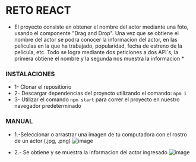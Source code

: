 # RETO REACT 

* El proyecto consiste en obtener el nombre del actor mediante una foto, usando el componente "Drag and Drop". Una vez que se obtiene el nombre del actor se podra conocer la informacion del actor, en las peliculas en la que ha trabajado, popularidad, fecha de estreno de la pelicula, etc. Todo se logra mediante dos peticiones a dos API´s, la primera obtiene el nombre y la segunda nos muestra la informacion *

### INSTALACIONES
* 1- Clonar el repositiorio 
* 2- Descargar dependencias del proyecto utilizando el comando:
`npm i`
* 3- Utilizar el comando `npm start` para correr el proyecto en nuestro navegador predeterminado 


### MANUAL
* 1.-Seleccionar o arrastrar una imagen de tu computadora con el rostro de un actor (.jpg, .png)
![image](https://user-images.githubusercontent.com/73509133/135778690-99d82e8a-9ca5-4f4d-99c7-b549d5a91759.png)


* 2.- Se obtiene y se muestra la informacion del actor ingresado
![image](https://user-images.githubusercontent.com/73509133/135778725-d1689d16-dca3-4979-ab64-2f2069b4d6ef.png)


